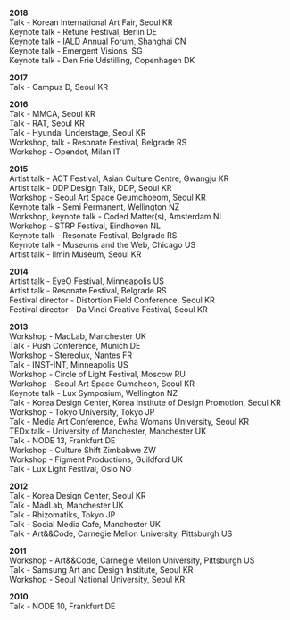 **2018**  
Talk - Korean International Art Fair, Seoul KR  
Keynote talk - Retune Festival, Berlin DE  
Keynote talk - IALD Annual Forum, Shanghai CN  
Keynote talk - Emergent Visions, SG  
Keynote talk - Den Frie Udstilling, Copenhagen DK  

**2017**  
Talk - Campus D, Seoul KR  

**2016**  
Talk - MMCA, Seoul KR  
Talk - RAT, Seoul KR  
Talk - Hyundai Understage, Seoul KR  
Workshop, talk - Resonate Festival, Belgrade RS  
Workshop - Opendot, Milan IT  

**2015**  
Artist talk - ACT Festival, Asian Culture Centre, Gwangju KR  
Artist talk - DDP Design Talk, DDP, Seoul KR  
Workshop - Seoul Art Space Geumchoeom, Seoul KR  
Keynote talk - Semi Permanent, Wellington NZ  
Workshop, keynote talk - Coded Matter(s), Amsterdam NL  
Workshop - STRP Festival, Eindhoven NL  
Keynote talk - Resonate Festival, Belgrade RS  
Keynote talk - Museums and the Web, Chicago US  
Artist talk - Ilmin Museum, Seoul KR  

**2014**  
Artist talk - EyeO Festival, Minneapolis US  
Artist talk - Resonate Festival, Belgrade RS  
Festival director - Distortion Field Conference, Seoul KR  
Festival director - Da Vinci Creative Festival, Seoul KR  

**2013**  
Workshop - MadLab, Manchester UK  
Talk - Push Conference, Munich DE  
Workshop - Stereolux, Nantes FR  
Talk - INST-INT, Minneapolis US  
Workshop - Circle of Light Festival, Moscow RU  
Workshop - Seoul Art Space Gumcheon, Seoul KR  
Keynote talk - Lux Symposium, Wellington NZ  
Talk - Korea Design Center, Korea Institute of Design Promotion, Seoul KR  
Workshop - Tokyo University, Tokyo JP  
Talk - Media Art Conference, Ewha Womans University, Seoul KR  
TEDx talk - University of Manchester, Manchester UK  
Talk - NODE 13, Frankfurt DE  
Workshop - Culture Shift Zimbabwe ZW  
Workshop - Figment Productions, Guildford UK  
Talk - Lux Light Festival, Oslo NO  

**2012**  
Talk - Korea Design Center, Seoul KR  
Talk - MadLab, Manchester UK  
Talk - Rhizomatiks, Tokyo JP  
Talk - Social Media Cafe, Manchester UK  
Talk - Art&&Code, Carnegie Mellon University, Pittsburgh US  

**2011**  
Workshop - Art&&Code, Carnegie Mellon University, Pittsburgh US  
Talk - Samsung Art and Design Institute, Seoul KR  
Workshop - Seoul National University, Seoul KR  

**2010**  
Talk - NODE 10, Frankfurt DE  